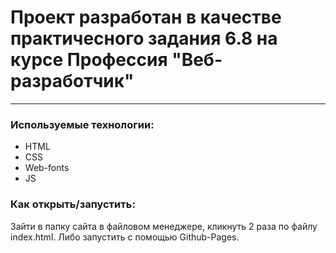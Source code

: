 # Проект разработан в качестве практичесного задания 6.8 на курсе Профессия "Веб-разработчик"
---
### Используемые технологии:
* HTML
* CSS
* Web-fonts
* JS
### Как открыть/запустить:
Зайти в папку сайта в файловом менеджере, кликнуть 2 раза по файлу index.html.
Либо запустить с помощью Github-Pages.